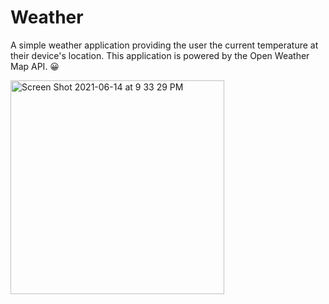 # Weather
A simple weather application providing the user the current temperature at their device's location. This application is powered by the Open Weather Map API. 😀

<img width="342" alt="Screen Shot 2021-06-14 at 9 33 29 PM" src="https://user-images.githubusercontent.com/15937353/121993721-d6d48480-cd58-11eb-8827-81aafc8639a5.png">



